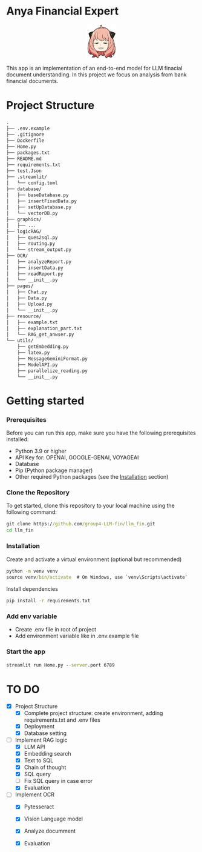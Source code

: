 # Anya Financial Expert
<p align="center">
  <img src="graphics/anya_logo.png" alt="Logo" width="80">
</p>

This app is an implementation of an end-to-end model for LLM finacial document understanding. In this project we focus on analysis from bank financial documents.

# Project Structure

```plaintext
.
├── .env.example
├── .gitignore
├── Dockerfile
├── Home.py
├── packages.txt
├── README.md
├── requirements.txt
├── test.Json
├── .streamlit/
│   └── config.toml
├── database/
│   ├── baseDatabase.py
│   ├── insertFixedData.py
│   ├── setUpDatabase.py
│   └── vectorDB.py
├── graphics/
│   ├── ...
├── logicRAG/
│   ├── ques2sql.py
│   ├── routing.py
│   └── stream_output.py
├── OCR/
│   ├── analyzeReport.py
│   ├── insertData.py
│   ├── readReport.py
│   └── __init__.py
├── pages/
│   ├── Chat.py
│   ├── Data.py
│   ├── Upload.py
│   └── __init__.py
├── resource/
│   ├── example.txt
│   ├── explanation_part.txt
│   └── RAG_get_anwser.py
└── utils/
    ├── getEmbedding.py
    ├── latex.py
    ├── MessageGeminiFormat.py
    ├── ModelAPI.py
    ├── parallelize_reading.py
    └── __init__.py

```
# Getting started

### Prerequisites

Before you can run this app, make sure you have the following prerequisites installed:

- Python 3.9 or higher
- API Key for: OPENAI, GOOGLE-GENAI, VOYAGEAI
- Database
- Pip (Python package manager)
- Other required Python packages (see the [Installation](#installation) section)

### Clone the Repository

To get started, clone this repository to your local machine using the following command:

```cmd
git clone https://github.com/group4-LLM-fin/llm_fin.git
cd llm_fin
```
### Installation
Create and activate a virtual environment (optional but recommended)
```cmd
python -m venv venv
source venv/bin/activate  # On Windows, use `venv\Scripts\activate`
```
Install dependencies
```cmd
pip install -r requirements.txt
```

### Add env variable
- Create .env file in root of project
- Add environment variable like in .env.example file

### Start the app
```cmd
streamlit run Home.py --server.port 6789
```

# TO DO
- [x] Project Structure
  - [x]  Complete project structure: create environment, adding requirements.txt and .env files
  - [x]  Deployment
  - [x]  Database setting
- [ ] Implement RAG logic
  - [x] LLM API
  - [x] Embedding search
  - [x] Text to SQL
  - [x] Chain of thought
  - [x] SQL query
  - [ ] Fix SQL  query in case error
  - [x] Evaluation
- [ ] Implement OCR
  - [x] Pytesseract
  - [x] Vision Language model
  - [x] Analyze documment
  - [x] Evaluation
  
